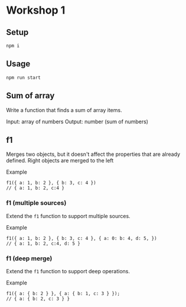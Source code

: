 # Workshop 1

## Setup

`npm i`

## Usage

`npm run start`

## Sum of array

Write a function that finds a sum of array items.

Input: array of numbers
Output: number (sum of numbers)

## f1

Merges two objects, but it doesn't affect the properties that are already defined. Right objects are merged to the left

Example

```
f1({ a: 1, b: 2 }, { b: 3, c: 4 })
// { a: 1, b: 2, c:4 }
```

### f1 (multiple sources)

Extend the `f1` function to support multiple sources.

Example

```
f1({ a: 1, b: 2 }, { b: 3, c: 4 }, { a: 0: b: 4, d: 5, })
// { a: 1, b: 2, c:4, d: 5 }
```

### f1 (deep merge)

Extend the `f1` function to support deep operations.

Example

```
f1({ a: { b: 2 } }, { a: { b: 1, c: 3 } });
// { a: { b: 2, c: 3 } }
```
